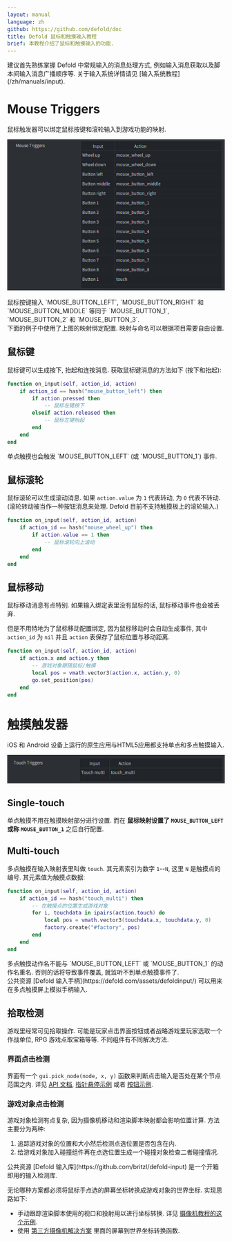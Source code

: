 ```yaml
---
layout: manual
language: zh
github: https://github.com/defold/doc
title: Defold 鼠标和触摸输入教程
brief: 本教程介绍了鼠标和触摸输入的功能.
---
```


<div class='sidenote' markdown='1'>
建议首先熟练掌握 Defold 中常规输入的消息处理方式, 例如输入消息获取以及脚本间输入消息广播顺序等. 关于输入系统详情请见 [输入系统教程](/zh/manuals/input).
</div>

# Mouse Triggers
鼠标触发器可以绑定鼠标按键和滚轮输入到游戏功能的映射.

![](/manuals/images/input/mouse_bindings.png)

<div class='sidenote' markdown='1'>
鼠标按键输入 `MOUSE_BUTTON_LEFT`, `MOUSE_BUTTON_RIGHT` 和 `MOUSE_BUTTON_MIDDLE` 等同于 `MOUSE_BUTTON_1`, `MOUSE_BUTTON_2` 和 `MOUSE_BUTTON_3`.
</div>

<div class='sidenote' markdown='1'>
下面的例子中使用了上图的映射绑定配置. 映射与命名可以根据项目需要自由设置.
</div>

## 鼠标键
鼠标键可以生成按下, 抬起和连按消息. 获取鼠标键消息的方法如下 (按下和抬起):

```lua
function on_input(self, action_id, action)
    if action_id == hash("mouse_button_left") then
        if action.pressed then
            -- 鼠标左键按下
        elseif action.released then
            -- 鼠标左键抬起
        end
    end
end
```

<div class='sidenote' markdown='1'>
单点触摸也会触发 `MOUSE_BUTTON_LEFT` (或 `MOUSE_BUTTON_1`) 事件.
</div>

## 鼠标滚轮
鼠标滚轮可以生成滚动消息. 如果 `action.value` 为 `1` 代表转动, 为 `0` 代表不转动. (滚轮转动被当作一种按钮消息来处理. Defold 目前不支持触摸板上的滚轮输入.)

```lua
function on_input(self, action_id, action)
    if action_id == hash("mouse_wheel_up") then
        if action.value == 1 then
            -- 鼠标滚轮向上滚动
        end
    end
end
```

## 鼠标移动
鼠标移动消息有点特别. 如果输入绑定表里没有鼠标的话, 鼠标移动事件也会被丢弃.

但是不用特地为了鼠标移动配置绑定, 因为鼠标移动时会自动生成事件, 其中 `action_id` 为 `nil` 并且 `action` 表保存了鼠标位置与移动距离.

```lua
function on_input(self, action_id, action)
    if action.x and action.y then
        -- 游戏对象跟随鼠标/触摸
        local pos = vmath.vector3(action.x, action.y, 0)
        go.set_position(pos)
    end
end
```

# 触摸触发器
iOS 和 Android 设备上运行的原生应用与HTML5应用都支持单点和多点触摸输入.

![](/manuals/images/input/touch_bindings.png)

## Single-touch
单点触摸不用在触摸映射部分进行设置. 而在 **鼠标映射设置了 `MOUSE_BUTTON_LEFT` 或称 `MOUSE_BUTTON_1`** 之后自行配置.

## Multi-touch
多点触摸在输入映射表里叫做 `touch`. 其元素索引为数字 `1`--`N`, 这里 `N` 是触摸点的编号. 其元素值为触摸点数据:

```lua
function on_input(self, action_id, action)
    if action_id == hash("touch_multi") then
        -- 在触摸点的位置生成游戏对象
        for i, touchdata in ipairs(action.touch) do
            local pos = vmath.vector3(touchdata.x, touchdata.y, 0)
            factory.create("#factory", pos)
        end
    end
end
```

<div class='sidenote' markdown='1'>
多点触摸动作名不能与 `MOUSE_BUTTON_LEFT` 或 `MOUSE_BUTTON_1` 的动作名重名. 否则的话将导致事件覆盖, 就监听不到单点触摸事件了.
</div>

<div class='sidenote' markdown='1'>
公共资源 [Defold 输入手柄](https://defold.com/assets/defoldinput/) 可以用来在多点触摸屏上模拟手柄输入.
</div>


## 拾取检测
游戏里经常可见拾取操作. 可能是玩家点击界面按钮或者战略游戏里玩家选取一个作战单位, RPG 游戏点取宝箱等等. 不同组件有不同解决方法.

### 界面点击检测
界面有一个 `gui.pick_node(node, x, y)` 函数来判断点击输入是否处在某个节点范围之内. 详见 [API 文档](/ref/gui/#gui.pick_node:node-x-y), [指针悬停示例](https://www.defold.com/examples/pointer_over/) 或者 [按钮示例](https://www.defold.com/examples/button/).

### 游戏对象点击检测
游戏对象检测有点复杂, 因为摄像机移动和渲染脚本映射都会影响位置计算. 方法主要分为两种:

  1. 追踪游戏对象的位置和大小然后检测点选位置是否包含在内.
  2. 给游戏对象加入碰撞组件再在点选位置生成一个碰撞对象检查二者碰撞情况.

<div class='sidenote' markdown='1'>
公共资源 [Defold 输入库](https://github.com/britzl/defold-input) 是一个开箱即用的输入检测库.
</div>

无论哪种方案都必须将鼠标手点选的屏幕坐标转换成游戏对象的世界坐标. 实现思路如下:

  * 手动跟踪渲染脚本使用的视口和投射用以进行坐标转换. 详见 [摄像机教程的这个示例](/zh/manuals/camera/#鼠标位置转换为世界坐标).
  * 使用 [第三方摄像机解决方案](/zh/manuals/camera/#第三方摄像机解决方案) 里面的屏幕到世界坐标转换函数.
